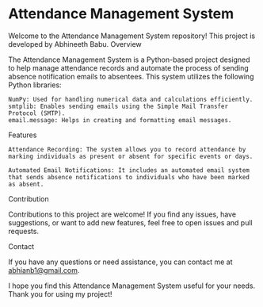 <h1>Attendance Management System</h1>

Welcome to the Attendance Management System repository! This project is developed by Abhineeth Babu.
Overview

The Attendance Management System is a Python-based project designed to help manage attendance records and automate the process of sending absence notification emails to absentees. This system utilizes the following Python libraries:

    NumPy: Used for handling numerical data and calculations efficiently.
    smtplib: Enables sending emails using the Simple Mail Transfer Protocol (SMTP).
    email.message: Helps in creating and formatting email messages.

Features

    Attendance Recording: The system allows you to record attendance by marking individuals as present or absent for specific events or days.

    Automated Email Notifications: It includes an automated email system that sends absence notifications to individuals who have been marked as absent.

Contribution

Contributions to this project are welcome! If you find any issues, have suggestions, or want to add new features, feel free to open issues and pull requests.

Contact

If you have any questions or need assistance, you can contact me at abhianb1@gmail.com.

I hope you find this Attendance Management System useful for your needs. Thank you for using my project!

